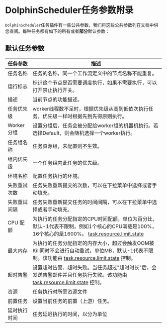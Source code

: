 # DolphinScheduler任务参数附录

`DolphinScheduler`任务插件有一些公共参数，我们将这些公共参数列在文档中供您查阅。每种任务都有如下的所有或者**部分**默认参数：

## 默认任务参数

| **任务参数** |                                                                **描述**                                                                |
|----------|--------------------------------------------------------------------------------------------------------------------------------------|
| 任务名称     | 任务的名称，同一个工作流定义中的节点名称不能重复。                                                                                                            |
| 运行标志     | 标识这个节点是否需要调度执行，如果不需要执行，可以打开禁止执行开关。                                                                                                   |
| 描述       | 当前节点的功能描述。                                                                                                                           |
| 任务优先级    | worker线程数不足时，根据优先级从高到低依次执行任务，优先级一样时根据先到先得原则执行。                                                                                       |
| Worker分组 | 设置分组后，任务会被分配给worker组的机器机执行。若选择Default，则会随机选择一个worker执行。                                                                              |
| 任务组名称    | 任务资源组，未配置则不生效。                                                                                                                       |
| 组内优先级    | 一个任务组内此任务的优先级。                                                                                                                       |
| 环境名称     | 配置任务执行的环境。                                                                                                                           |
| 失败重试次数   | 任务失败重新提交的次数，可以在下拉菜单中选择或者手动填充。                                                                                                        |
| 失败重试间隔   | 任务失败重新提交任务的时间间隔，可以在下拉菜单中选择或者手动填充。                                                                                                    |
| CPU 配额   | 为执行的任务分配指定的CPU时间配额，单位为百分比，默认-1代表不限制，例如1个核心的CPU满载是100%，16个核心的是1600%。 [task.resource.limit.state](../../architecture/configuration.md) |
| 最大内存     | 为执行的任务分配指定的内存大小，超过会触发OOM被Kill同时不会进行自动重试，单位MB，默认-1代表不限制。该功能由 [task.resource.limit.state](../../architecture/configuration.md) 控制。     |
| 超时告警     | 设置超时告警、超时失败。当任务超过"超时时长"后，会发送告警邮件并且任务执行失败。该功能由 [task.resource.limit.state](../../architecture/configuration.md) 控制。                   |
| 资源       | 任务执行时所需资源文件                                                                                                                          |
| 前置任务     | 设置当前任务的前置（上游）任务。                                                                                                                     |
| 延时执行时间   | 任务延迟执行的时间，以分为单位                                                                                                                      |

